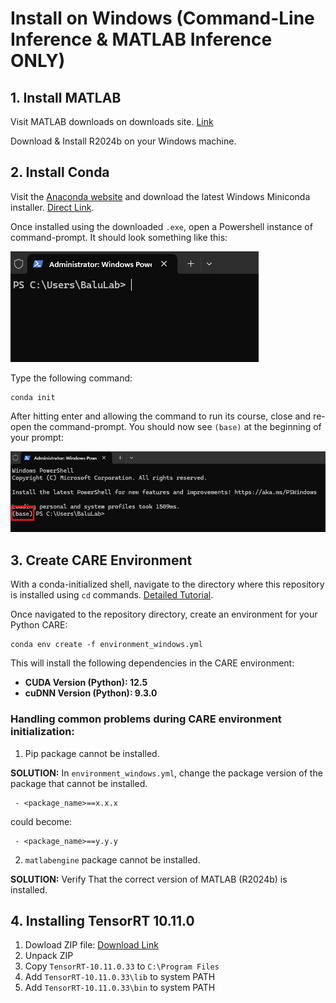 # Install on Windows (Command-Line Inference & MATLAB Inference ONLY)

## 1. Install MATLAB
Visit MATLAB downloads on downloads site. [Link](https://www.mathworks.com/downloads/)

Download & Install R2024b on your Windows machine.

## 2. Install Conda
Visit the [Anaconda website](https://www.anaconda.com/download/success) and download the latest Windows Miniconda installer. [Direct Link](https://repo.anaconda.com/miniconda/Miniconda3-latest-Windows-x86_64.exe).

Once installed using the downloaded `.exe`, open a Powershell instance of command-prompt. It should look something like this:

![Powershell Default](images/powershell_default.png)

Type the following command:
```
conda init
```

After hitting enter and allowing the command to run its course, close and re-open the command-prompt. You should now see `(base)` at the beginning of your prompt:

![Powershell Base](images/powershell_base.png)

## 3. Create CARE Environment
With a conda-initialized shell, navigate to the directory where this repository is installed using `cd` commands. [Detailed Tutorial](https://www.lifewire.com/change-directories-in-command-prompt-5185508).

Once navigated to the repository directory, create an environment for your Python CARE:

```
conda env create -f environment_windows.yml
```

This will install the following dependencies in the CARE environment:
 - **CUDA Version (Python): 12.5**
 - **cuDNN Version (Python): 9.3.0**

### Handling common problems during CARE environment initialization:
1. Pip package cannot be installed.

**SOLUTION:** In `environment_windows.yml`, change the package version of the package that cannot be installed.

```
 - <package_name>==x.x.x
```

could become:

```
 - <package_name>==y.y.y
```

2. `matlabengine` package cannot be installed.

**SOLUTION:** Verify That the correct version of MATLAB (R2024b) is installed.

## 4. Installing TensorRT 10.11.0
1. Dowload ZIP file: [Download Link](https://developer.nvidia.com/downloads/compute/machine-learning/tensorrt/10.11.0/zip/TensorRT-10.11.0.33.Windows.win10.cuda-12.9.zip)
2. Unpack ZIP
3. Copy `TensorRT-10.11.0.33` to `C:\Program Files`
4. Add `TensorRT-10.11.0.33\lib` to system PATH
4. Add `TensorRT-10.11.0.33\bin` to system PATH